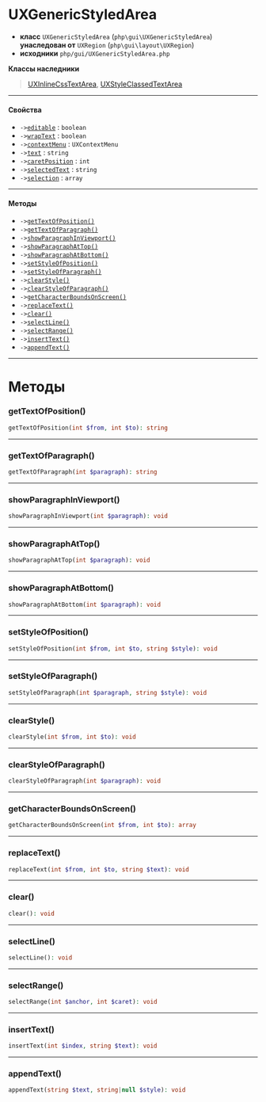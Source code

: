 # UXGenericStyledArea

- **класс** `UXGenericStyledArea` (`php\gui\UXGenericStyledArea`) **унаследован от** `UXRegion` (`php\gui\layout\UXRegion`)
- **исходники** `php/gui/UXGenericStyledArea.php`

**Классы наследники**

> [UXInlineCssTextArea](https://github.com/jphp-group/jphp-richtextfx-ext/blob/master/api-docs/classes/php/gui/UXInlineCssTextArea.ru.md), [UXStyleClassedTextArea](https://github.com/jphp-group/jphp-richtextfx-ext/blob/master/api-docs/classes/php/gui/UXStyleClassedTextArea.ru.md)

---

#### Свойства

- `->`[`editable`](#prop-editable) : `boolean`
- `->`[`wrapText`](#prop-wraptext) : `boolean`
- `->`[`contextMenu`](#prop-contextmenu) : `UXContextMenu`
- `->`[`text`](#prop-text) : `string`
- `->`[`caretPosition`](#prop-caretposition) : `int`
- `->`[`selectedText`](#prop-selectedtext) : `string`
- `->`[`selection`](#prop-selection) : `array`

---

#### Методы

- `->`[`getTextOfPosition()`](#method-gettextofposition)
- `->`[`getTextOfParagraph()`](#method-gettextofparagraph)
- `->`[`showParagraphInViewport()`](#method-showparagraphinviewport)
- `->`[`showParagraphAtTop()`](#method-showparagraphattop)
- `->`[`showParagraphAtBottom()`](#method-showparagraphatbottom)
- `->`[`setStyleOfPosition()`](#method-setstyleofposition)
- `->`[`setStyleOfParagraph()`](#method-setstyleofparagraph)
- `->`[`clearStyle()`](#method-clearstyle)
- `->`[`clearStyleOfParagraph()`](#method-clearstyleofparagraph)
- `->`[`getCharacterBoundsOnScreen()`](#method-getcharacterboundsonscreen)
- `->`[`replaceText()`](#method-replacetext)
- `->`[`clear()`](#method-clear)
- `->`[`selectLine()`](#method-selectline)
- `->`[`selectRange()`](#method-selectrange)
- `->`[`insertText()`](#method-inserttext)
- `->`[`appendText()`](#method-appendtext)

---
# Методы

<a name="method-gettextofposition"></a>

### getTextOfPosition()
```php
getTextOfPosition(int $from, int $to): string
```

---

<a name="method-gettextofparagraph"></a>

### getTextOfParagraph()
```php
getTextOfParagraph(int $paragraph): string
```

---

<a name="method-showparagraphinviewport"></a>

### showParagraphInViewport()
```php
showParagraphInViewport(int $paragraph): void
```

---

<a name="method-showparagraphattop"></a>

### showParagraphAtTop()
```php
showParagraphAtTop(int $paragraph): void
```

---

<a name="method-showparagraphatbottom"></a>

### showParagraphAtBottom()
```php
showParagraphAtBottom(int $paragraph): void
```

---

<a name="method-setstyleofposition"></a>

### setStyleOfPosition()
```php
setStyleOfPosition(int $from, int $to, string $style): void
```

---

<a name="method-setstyleofparagraph"></a>

### setStyleOfParagraph()
```php
setStyleOfParagraph(int $paragraph, string $style): void
```

---

<a name="method-clearstyle"></a>

### clearStyle()
```php
clearStyle(int $from, int $to): void
```

---

<a name="method-clearstyleofparagraph"></a>

### clearStyleOfParagraph()
```php
clearStyleOfParagraph(int $paragraph): void
```

---

<a name="method-getcharacterboundsonscreen"></a>

### getCharacterBoundsOnScreen()
```php
getCharacterBoundsOnScreen(int $from, int $to): array
```

---

<a name="method-replacetext"></a>

### replaceText()
```php
replaceText(int $from, int $to, string $text): void
```

---

<a name="method-clear"></a>

### clear()
```php
clear(): void
```

---

<a name="method-selectline"></a>

### selectLine()
```php
selectLine(): void
```

---

<a name="method-selectrange"></a>

### selectRange()
```php
selectRange(int $anchor, int $caret): void
```

---

<a name="method-inserttext"></a>

### insertText()
```php
insertText(int $index, string $text): void
```

---

<a name="method-appendtext"></a>

### appendText()
```php
appendText(string $text, string|null $style): void
```